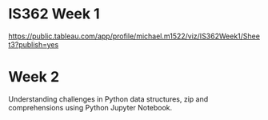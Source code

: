 # IS362 Week 1

https://public.tableau.com/app/profile/michael.m1522/viz/IS362Week1/Sheet3?publish=yes


# Week 2

Understanding challenges in Python data structures, zip and comprehensions using Python Jupyter Notebook. 


